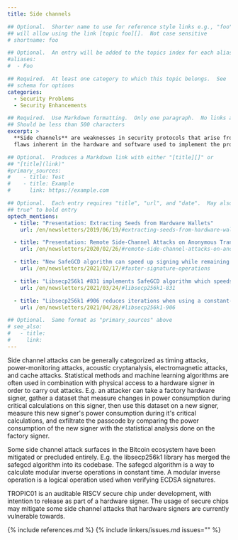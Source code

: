 ```yaml
---
title: Side channels

## Optional.  Shorter name to use for reference style links e.g., "foo"
## will allow using the link [topic foo][].  Not case sensitive
# shortname: foo

## Optional.  An entry will be added to the topics index for each alias
#aliases:
#  - Foo

## Required.  At least one category to which this topic belongs.  See
## schema for options
categories:
  - Security Problems
  - Security Enhancements

## Required.  Use Markdown formatting.  Only one paragraph.  No links allowed.
## Should be less than 500 characters
excerpt: >
  **Side channels** are weaknesses in security protocols that arise from
  flaws inherent in the hardware and software used to implement the protocol, rather than from flaws in the protocol's algorithms.

## Optional.  Produces a Markdown link with either "[title][]" or
## "[title](link)"
#primary_sources:
#    - title: Test
#    - title: Example
#      link: https://example.com

## Optional.  Each entry requires "title", "url", and "date".  May also use "feature:
## true" to bold entry
optech_mentions:
  - title: "Presentation: Extracting Seeds from Hardware Wallets"
    url: /en/newsletters/2019/06/19/#extracting-seeds-from-hardware-wallets

  - title: "Presentation: Remote Side-Channel Attacks on Anonymous Transactions"
    url: /en/newsletters/2020/02/26/#remote-side-channel-attacks-on-anonymous-transactions

  - title: "New SafeGCD algorithm can speed up signing while remaining side-channel resistant"
    url: /en/newsletters/2021/02/17/#faster-signature-operations

  - title: "Libsecp256k1 #831 implements SafeGCD algorithm which speeds up side-channel resistant signing"
    url: /en/newsletters/2021/03/24/#libsecp256k1-831

  - title: "Libsecp256k1 #906 reduces iterations when using a constant-time signing algorithm"
    url: /en/newsletters/2021/04/28/#libsecp256k1-906

## Optional.  Same format as "primary_sources" above
# see_also:
#   - title:
#     link:
---
```

Side channel attacks can be generally categorized as timing attacks, power-monitoring attacks, acoustic cryptanalysis, electromagnetic attacks, and cache attacks. Statistical methods and machine learning algorithms are often used in combination with physical access to a hardware signer in order to carry out attacks. E.g. an attacker can take a factory hardware signer, gather a dataset that measure changes in power consumption during critical calculations on this signer, then use this dataset on a new signer, measure this new signer's power consumption during it's critical calculations, and exfiltrate the passcode by comparing the power consumption of the new signer with the statistical analysis done on the factory signer.

Some side channel attack surfaces in the Bitcoin ecosystem have been mitigated or precluded entirely. E.g. the libsecp256k1 library has merged the safegcd algorithm into its codebase. The safegcd algorithm is a way to calculate modular inverse operations in constant time. A modular inverse operation is a logical operation used when verifying ECDSA signatures.

TROPIC01 is an auditable RISCV secure chip under development, with intention to release as part of a hardware signer. The usage of secure chips may mitigate some side channel attacks that hardware signers are currently vulnerable towards.

{% include references.md %}
{% include linkers/issues.md issues="" %}
